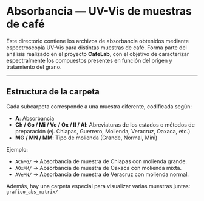 # Absorbancia — UV-Vis de muestras de café

Este directorio contiene los archivos de absorbancia obtenidos mediante espectroscopía UV-Vis para distintas muestras de café. Forma parte del análisis realizado en el proyecto **CafeLab**, con el objetivo de caracterizar espectralmente los compuestos presentes en función del origen y tratamiento del grano.

---

## Estructura de la carpeta

Cada subcarpeta corresponde a una muestra diferente, codificada según:

- **A**: Absorbancia
- **Ch / Go / Mi / Ve / Ox / Il / Al**: Abreviaturas de los estados o métodos de preparación (ej. Chiapas, Guerrero, Molienda, Veracruz, Oaxaca, etc.)
- **MG / MN / MM**: Tipo de molienda (Grande, Normal, Mini)
  
Ejemplo:
- `AChMG/` → Absorbancia de muestra de Chiapas con molienda grande.
- `AOxMM/` → Absorbancia de muestra de Oaxaca con molienda mixta.
- `AVeMN/` → Absorbancia de muestra de Veracruz con molienda normal.

Además, hay una carpeta especial para visualizar varias muestras juntas: `grafico_abs_matrix/`

